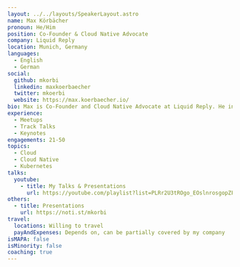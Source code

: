 ```yaml
---
layout: ../../layouts/SpeakerLayout.astro
name: Max Körbächer
pronoun: He/Him
position: Co-Founder & Cloud Native Advocate
company: Liquid Reply
location: Munich, Germany
languages:
  - English
  - German
social:
  github: mkorbi
  linkedin: maxkoerbaecher
  twitter: mkoerbi
  website: https://max.koerbaecher.io/
bio: Max is Co-Founder and Cloud Native Advocate at Liquid Reply. He initiated the CNCF Environmental Sustainability Technical Advisory Group and serves as the Co-Chair. For 2,5 years, he worked within the Kubernetes release team and is part of different Advisory Boards. His focus is on designing and building cloud-native solutions on/with Kubernetes and platform engineering to simplify the current challenges of complex systems.
experience:
  - Meetups
  - Track Talks
  - Keynotes
engagements: 21-50
topics:
  - Cloud
  - Cloud Native
  - Kubernetes
talks:
  youtube:
    - title: My Talks & Presentations
      url: https://youtube.com/playlist?list=PLRr2U3tROgo_EOslnrosgopZFoXZ4u_JT
others:
  - title: Presentations
    url: https://noti.st/mkorbi
travel:
  locations: Willing to travel
  payAndExpenses: Depends on, can be partially covered by my company
isMAPA: false
isMinority: false
coaching: true
---
```

